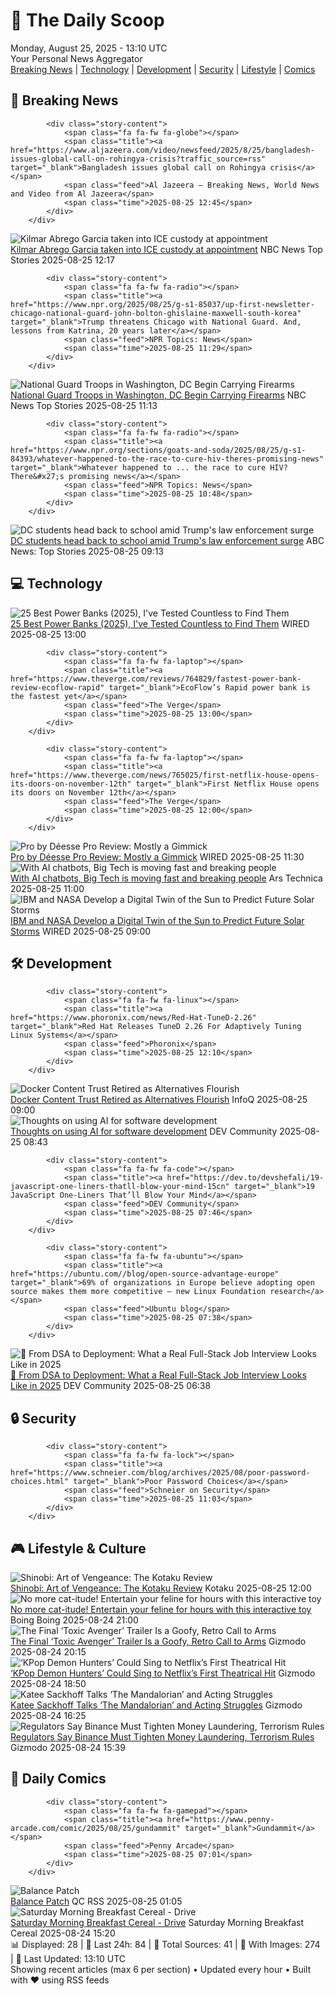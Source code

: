 <!-- Processing 54 RSS feeds at 2025-08-25 13:10:39 UTC -->
<!-- Processing: XKCD -->
<!-- Processing: Penny Arcade -->
<!-- Processing: Girl Genius -->
<!-- Processing: Dinosaur Comics -->
<!-- Processing: CNN Breaking News -->
<!-- Processing: BBC Breaking News -->
<!-- Processing: Al Jazeera Breaking News -->
<!-- Processing: NPR News -->
<!-- Processing: CBC News -->
<!-- Error processing https://rss.cbc.ca/lineup/topstories.xml: The read operation timed out -->
<!-- Processing: Reuters Top News -->
<!-- Processing: Reuters World News -->
<!-- Processing: NBC News Breaking -->
<!-- Processing: Sky News World -->
<!-- Processing: TechCrunch -->
<!-- Processing: The Verge -->
<!-- Processing: Ars Technica -->
<!-- Processing: WIRED -->
<!-- Processing: Slashdot -->
<!-- Processing: Lobsters Python -->
<!-- Processing: Phoronix Linux News -->
<!-- Processing: OMG! Ubuntu -->
<!-- Processing: DistroWatch -->
<!-- Processing: Linux.com -->
<!-- Processing: Red Hat Blog -->
<!-- Processing: GitLab Blog -->
<!-- Processing: Martin Fowler -->
<!-- Processing: Coding Horror -->
<!-- Processing: The Pragmatic Engineer -->
<!-- Processing: Schneier on Security -->
<!-- Generated 7 new posts out of 29 feeds processed -->
<div class="newspaper-header">
    <h1 class="newspaper-title">📰 The Daily Scoop</h1>
    <div class="newspaper-date">Monday, August 25, 2025 - 13:10 UTC</div>
    <div class="newspaper-subtitle">Your Personal News Aggregator</div>
</div>

<div class="newspaper-nav">
    <a href="#breaking">Breaking News</a> |
    <a href="#tech">Technology</a> |
    <a href="#dev">Development</a> |
    <a href="#security">Security</a> |
    <a href="#lifestyle">Lifestyle</a> |
    <a href="#webcomics">Comics</a>
</div>

<div class="news-section breaking-news" id="breaking">
<h2 class="section-header">🚨 Breaking News</h2>
<div class="stories-container">
<div class="story">
            
            <div class="story-content">
                <span class="fa fa-fw fa-globe"></span>
                <span class="title"><a href="https://www.aljazeera.com/video/newsfeed/2025/8/25/bangladesh-issues-global-call-on-rohingya-crisis?traffic_source=rss" target="_blank">Bangladesh issues global call on Rohingya crisis</a></span>
                <span class="feed">Al Jazeera – Breaking News, World News and Video from Al Jazeera</span>
                <span class="time">2025-08-25 12:45</span>
            </div>
        </div>
<div class="story">
            <img src="https://media-cldnry.s-nbcnews.com/image/upload/t_fit_1500w/rockcms/2025-08/250823-kilmar-abrego-garcia-mn-1045-dd3946.jpg" alt="Kilmar Abrego Garcia taken into ICE custody at appointment" class="story-image" loading="lazy" onerror="this.style.display='none'">
            <div class="story-content">
                <span class="fa fa-fw fa-broadcast-tower"></span>
                <span class="title"><a href="https://www.nbcnews.com/news/us-news/kilmar-abrego-garcia-ice-check-in-rcna226866" target="_blank">Kilmar Abrego Garcia taken into ICE custody at appointment</a></span>
                <span class="feed">NBC News Top Stories</span>
                <span class="time">2025-08-25 12:17</span>
            </div>
        </div>
<div class="story">
            
            <div class="story-content">
                <span class="fa fa-fw fa-radio"></span>
                <span class="title"><a href="https://www.npr.org/2025/08/25/g-s1-85037/up-first-newsletter-chicago-national-guard-john-bolton-ghislaine-maxwell-south-korea" target="_blank">Trump threatens Chicago with National Guard. And, lessons from Katrina, 20 years later</a></span>
                <span class="feed">NPR Topics: News</span>
                <span class="time">2025-08-25 11:29</span>
            </div>
        </div>
<div class="story">
            <img src="https://media-cldnry.s-nbcnews.com/image/upload/t_fit_1500w/mpx/2704722219/2025_08/1756120406970_tdy_news_7a_gutierrez_national_guard_trump_250820_1920x1080-j92eya.jpg" alt="National Guard Troops in Washington, DC Begin Carrying Firearms" class="story-image" loading="lazy" onerror="this.style.display='none'">
            <div class="story-content">
                <span class="fa fa-fw fa-broadcast-tower"></span>
                <span class="title"><a href="https://www.today.com/video/trump-threatens-to-send-troops-to-other-major-cities-245685317970" target="_blank">National Guard Troops in Washington, DC Begin Carrying Firearms</a></span>
                <span class="feed">NBC News Top Stories</span>
                <span class="time">2025-08-25 11:13</span>
            </div>
        </div>
<div class="story">
            
            <div class="story-content">
                <span class="fa fa-fw fa-radio"></span>
                <span class="title"><a href="https://www.npr.org/sections/goats-and-soda/2025/08/25/g-s1-84393/whatever-happened-to-the-race-to-cure-hiv-theres-promising-news" target="_blank">Whatever happened to ... the race to cure HIV? There&#x27;s promising news</a></span>
                <span class="feed">NPR Topics: News</span>
                <span class="time">2025-08-25 10:48</span>
            </div>
        </div>
<div class="story">
            <img src="https://s.abcnews.com/images/Politics/muriel-bowser-20250825-ap-jh_1756064792801_hpMain_4x3t_384.jpg" alt="DC students head back to school amid Trump&#x27;s law enforcement surge" class="story-image" loading="lazy" onerror="this.style.display='none'">
            <div class="story-content">
                <span class="fa fa-fw fa-tv"></span>
                <span class="title"><a href="https://abcnews.go.com/Politics/dc-students-head-back-school-amid-trumps-law/story?id=124936372" target="_blank">DC students head back to school amid Trump&#x27;s law enforcement surge</a></span>
                <span class="feed">ABC News: Top Stories</span>
                <span class="time">2025-08-25 09:13</span>
            </div>
        </div>
</div>
</div>
<div class="news-section tech-news" id="tech">
<h2 class="section-header">💻 Technology</h2>
<div class="stories-container">
<div class="story">
            <img src="https://media.wired.com/photos/685f5aa9313641784030d4a6/master/pass/The%20Best%20Power%20Banks%20for%20All%20Your%20Devices_.png" alt="25 Best Power Banks (2025), I&#x27;ve Tested Countless to Find Them" class="story-image" loading="lazy" onerror="this.style.display='none'">
            <div class="story-content">
                <span class="fa fa-fw fa-bolt"></span>
                <span class="title"><a href="https://www.wired.com/gallery/best-portable-chargers-power-banks/" target="_blank">25 Best Power Banks (2025), I&#x27;ve Tested Countless to Find Them</a></span>
                <span class="feed">WIRED</span>
                <span class="time">2025-08-25 13:00</span>
            </div>
        </div>
<div class="story">
            
            <div class="story-content">
                <span class="fa fa-fw fa-laptop"></span>
                <span class="title"><a href="https://www.theverge.com/reviews/764829/fastest-power-bank-review-ecoflow-rapid" target="_blank">EcoFlow’s Rapid power bank is the fastest yet</a></span>
                <span class="feed">The Verge</span>
                <span class="time">2025-08-25 13:00</span>
            </div>
        </div>
<div class="story">
            
            <div class="story-content">
                <span class="fa fa-fw fa-laptop"></span>
                <span class="title"><a href="https://www.theverge.com/news/765025/first-netflix-house-opens-its-doors-on-november-12th" target="_blank">First Netflix House opens its doors on November 12th</a></span>
                <span class="feed">The Verge</span>
                <span class="time">2025-08-25 12:00</span>
            </div>
        </div>
<div class="story">
            <img src="https://media.wired.com/photos/68ab8a6701d4defd6c7f7485/master/pass/Review-%20Pro%20by%20De%CC%81esse%20Pro.png" alt="Pro by Déesse Pro Review: Mostly a Gimmick" class="story-image" loading="lazy" onerror="this.style.display='none'">
            <div class="story-content">
                <span class="fa fa-fw fa-bolt"></span>
                <span class="title"><a href="https://www.wired.com/review/pro-by-deesse-pro/" target="_blank">Pro by Déesse Pro Review: Mostly a Gimmick</a></span>
                <span class="feed">WIRED</span>
                <span class="time">2025-08-25 11:30</span>
            </div>
        </div>
<div class="story">
            <img src="https://cdn.arstechnica.net/wp-content/uploads/2025/08/infinite_mirrors-500x500.jpg" alt="With AI chatbots, Big Tech is moving fast and breaking people" class="story-image" loading="lazy" onerror="this.style.display='none'">
            <div class="story-content">
                <span class="fa fa-fw fa-cog"></span>
                <span class="title"><a href="https://arstechnica.com/information-technology/2025/08/with-ai-chatbots-big-tech-is-moving-fast-and-breaking-people/" target="_blank">With AI chatbots, Big Tech is moving fast and breaking people</a></span>
                <span class="feed">Ars Technica</span>
                <span class="time">2025-08-25 11:00</span>
            </div>
        </div>
<div class="story">
            <img src="https://media.wired.com/photos/68a76726008a75c02662a07c/master/pass/tormenta%20geomagn%C3%A9tica%20G2%201364036630.jpg" alt="IBM and NASA Develop a Digital Twin of the Sun to Predict Future Solar Storms" class="story-image" loading="lazy" onerror="this.style.display='none'">
            <div class="story-content">
                <span class="fa fa-fw fa-bolt"></span>
                <span class="title"><a href="https://www.wired.com/story/ibm-and-nasa-develop-a-digital-twin-of-the-sun-to-predict-future-solar-storms/" target="_blank">IBM and NASA Develop a Digital Twin of the Sun to Predict Future Solar Storms</a></span>
                <span class="feed">WIRED</span>
                <span class="time">2025-08-25 09:00</span>
            </div>
        </div>
</div>
</div>
<div class="news-section dev-news" id="dev">
<h2 class="section-header">🛠️ Development</h2>
<div class="stories-container">
<div class="story">
            
            <div class="story-content">
                <span class="fa fa-fw fa-linux"></span>
                <span class="title"><a href="https://www.phoronix.com/news/Red-Hat-TuneD-2.26" target="_blank">Red Hat Releases TuneD 2.26 For Adaptively Tuning Linux Systems</a></span>
                <span class="feed">Phoronix</span>
                <span class="time">2025-08-25 12:10</span>
            </div>
        </div>
<div class="story">
            <img src="https://res.infoq.com/news/2025/08/docker-content-trust-retired/en/headerimage/generatedHeaderImage-1756078468241.jpg" alt="Docker Content Trust Retired as Alternatives Flourish" class="story-image" loading="lazy" onerror="this.style.display='none'">
            <div class="story-content">
                <span class="fa fa-fw fa-info-circle"></span>
                <span class="title"><a href="https://www.infoq.com/news/2025/08/docker-content-trust-retired/?utm_campaign=infoq_content&utm_source=infoq&utm_medium=feed&utm_term=global" target="_blank">Docker Content Trust Retired as Alternatives Flourish</a></span>
                <span class="feed">InfoQ</span>
                <span class="time">2025-08-25 09:00</span>
            </div>
        </div>
<div class="story">
            <img src="https://media2.dev.to/dynamic/image/width=800%2Cheight=%2Cfit=scale-down%2Cgravity=auto%2Cformat=auto/https%3A%2F%2Fdev-to-uploads.s3.amazonaws.com%2Fuploads%2Farticles%2F0yvqsrs6lf1lvkudmr8k.png" alt="Thoughts on using AI for software development" class="story-image" loading="lazy" onerror="this.style.display='none'">
            <div class="story-content">
                <span class="fa fa-fw fa-code"></span>
                <span class="title"><a href="https://dev.to/sapegin/thoughts-on-using-ai-for-software-development-539b" target="_blank">Thoughts on using AI for software development</a></span>
                <span class="feed">DEV Community</span>
                <span class="time">2025-08-25 08:43</span>
            </div>
        </div>
<div class="story">
            
            <div class="story-content">
                <span class="fa fa-fw fa-code"></span>
                <span class="title"><a href="https://dev.to/devshefali/19-javascript-one-liners-thatll-blow-your-mind-15cn" target="_blank">19 JavaScript One-Liners That’ll Blow Your Mind</a></span>
                <span class="feed">DEV Community</span>
                <span class="time">2025-08-25 07:46</span>
            </div>
        </div>
<div class="story">
            
            <div class="story-content">
                <span class="fa fa-fw fa-ubuntu"></span>
                <span class="title"><a href="https://ubuntu.com//blog/open-source-advantage-europe" target="_blank">69% of organizations in Europe believe adopting open source makes them more competitive – new Linux Foundation research</a></span>
                <span class="feed">Ubuntu blog</span>
                <span class="time">2025-08-25 07:38</span>
            </div>
        </div>
<div class="story">
            <img src="https://media2.dev.to/dynamic/image/width=800%2Cheight=%2Cfit=scale-down%2Cgravity=auto%2Cformat=auto/https%3A%2F%2Fdev-to-uploads.s3.amazonaws.com%2Fuploads%2Farticles%2Fa0qw2ostdwthf2zeigx1.jpeg" alt="🚀 From DSA to Deployment: What a Real Full-Stack Job Interview Looks Like in 2025" class="story-image" loading="lazy" onerror="this.style.display='none'">
            <div class="story-content">
                <span class="fa fa-fw fa-code"></span>
                <span class="title"><a href="https://dev.to/finalroundai/from-dsa-to-deployment-what-a-real-full-stack-job-interview-looks-like-in-2025-3ibo" target="_blank">🚀 From DSA to Deployment: What a Real Full-Stack Job Interview Looks Like in 2025</a></span>
                <span class="feed">DEV Community</span>
                <span class="time">2025-08-25 06:38</span>
            </div>
        </div>
</div>
</div>
<div class="news-section security-news" id="security">
<h2 class="section-header">🔒 Security</h2>
<div class="stories-container">
<div class="story">
            
            <div class="story-content">
                <span class="fa fa-fw fa-lock"></span>
                <span class="title"><a href="https://www.schneier.com/blog/archives/2025/08/poor-password-choices.html" target="_blank">Poor Password Choices</a></span>
                <span class="feed">Schneier on Security</span>
                <span class="time">2025-08-25 11:03</span>
            </div>
        </div>
</div>
</div>
<div class="news-section lifestyle-news" id="lifestyle">
<h2 class="section-header">🎮 Lifestyle & Culture</h2>
<div class="stories-container">
<div class="story">
            <img src="https://kotaku.com/app/uploads/2025/08/shinobi_aov_hero.jpg" alt="Shinobi: Art of Vengeance: The Kotaku Review" class="story-image" loading="lazy" onerror="this.style.display='none'">
            <div class="story-content">
                <span class="fa fa-fw fa-gamepad"></span>
                <span class="title"><a href="https://kotaku.com/shinobi-art-of-vengeance-the-kotaku-review-2000619735" target="_blank">Shinobi: Art of Vengeance: The Kotaku Review</a></span>
                <span class="feed">Kotaku</span>
                <span class="time">2025-08-25 12:00</span>
            </div>
        </div>
<div class="story">
            <img src="https://i0.wp.com/boingboing.net/wp-content/uploads/2025/08/Cheerble-Ball.jpg?fit=1200%2C800&amp;quality=60&amp;ssl=1" alt="No more cat-itude! Entertain your feline for hours with this interactive toy" class="story-image" loading="lazy" onerror="this.style.display='none'">
            <div class="story-content">
                <span class="fa fa-fw fa-arrow-right"></span>
                <span class="title"><a href="https://boingboing.net/2025/08/24/no-more-cat-itude-entertain-your-feline-for-hours-with-this-interactive-toy.html" target="_blank">No more cat-itude! Entertain your feline for hours with this interactive toy</a></span>
                <span class="feed">Boing Boing</span>
                <span class="time">2025-08-24 21:00</span>
            </div>
        </div>
<div class="story">
            <img src="https://gizmodo.com/app/uploads/2025/08/THE-TOXIC-AVENGER_9-2.jpg" alt="The Final ‘Toxic Avenger’ Trailer Is a Goofy, Retro Call to Arms" class="story-image" loading="lazy" onerror="this.style.display='none'">
            <div class="story-content">
                <span class="fa fa-fw fa-computer"></span>
                <span class="title"><a href="https://gizmodo.com/the-final-toxic-avenger-trailer-is-a-goofy-retro-call-to-arms-2000647305" target="_blank">The Final ‘Toxic Avenger’ Trailer Is a Goofy, Retro Call to Arms</a></span>
                <span class="feed">Gizmodo</span>
                <span class="time">2025-08-24 20:15</span>
            </div>
        </div>
<div class="story">
            <img src="https://gizmodo.com/app/uploads/2025/08/kpop-demon-hunters-netflix.jpg" alt="‘KPop Demon Hunters’ Could Sing to Netflix’s First Theatrical Hit" class="story-image" loading="lazy" onerror="this.style.display='none'">
            <div class="story-content">
                <span class="fa fa-fw fa-computer"></span>
                <span class="title"><a href="https://gizmodo.com/kpop-demon-hunters-could-sing-to-netflixs-first-theatrical-hit-2000647379" target="_blank">‘KPop Demon Hunters’ Could Sing to Netflix’s First Theatrical Hit</a></span>
                <span class="feed">Gizmodo</span>
                <span class="time">2025-08-24 18:50</span>
            </div>
        </div>
<div class="story">
            <img src="https://gizmodo.com/app/uploads/2025/08/bokatan-mandalorian.jpg" alt="Katee Sackhoff Talks ‘The Mandalorian’ and Acting Struggles" class="story-image" loading="lazy" onerror="this.style.display='none'">
            <div class="story-content">
                <span class="fa fa-fw fa-computer"></span>
                <span class="title"><a href="https://gizmodo.com/katee-sackhoff-the-mandalorian-bo-katan-2000647302" target="_blank">Katee Sackhoff Talks ‘The Mandalorian’ and Acting Struggles</a></span>
                <span class="feed">Gizmodo</span>
                <span class="time">2025-08-24 16:25</span>
            </div>
        </div>
<div class="story">
            <img src="https://gizmodo.com/app/uploads/2022/08/14056498d580cb8bf8c2e0f3f0c6ba01.jpg" alt="Regulators Say Binance Must Tighten Money Laundering, Terrorism Rules" class="story-image" loading="lazy" onerror="this.style.display='none'">
            <div class="story-content">
                <span class="fa fa-fw fa-computer"></span>
                <span class="title"><a href="https://gizmodo.com/binance-australia-terrorism-2000647295" target="_blank">Regulators Say Binance Must Tighten Money Laundering, Terrorism Rules</a></span>
                <span class="feed">Gizmodo</span>
                <span class="time">2025-08-24 15:39</span>
            </div>
        </div>
</div>
</div>
<div class="news-section webcomics-section" id="webcomics">
<h2 class="section-header">🎨 Daily Comics</h2>
<div class="stories-container">
<div class="story">
            
            <div class="story-content">
                <span class="fa fa-fw fa-gamepad"></span>
                <span class="title"><a href="https://www.penny-arcade.com/comic/2025/08/25/gundammit" target="_blank">Gundammit</a></span>
                <span class="feed">Penny Arcade</span>
                <span class="time">2025-08-25 07:01</span>
            </div>
        </div>
<div class="story">
            <img src="http://www.questionablecontent.net/comics/5642.png" alt="Balance Patch" class="story-image" loading="lazy" onerror="this.style.display='none'">
            <div class="story-content">
                <span class="fa fa-fw fa-music"></span>
                <span class="title"><a href="http://questionablecontent.net/view.php?comic=5642" target="_blank">Balance Patch</a></span>
                <span class="feed">QC RSS</span>
                <span class="time">2025-08-25 01:05</span>
            </div>
        </div>
<div class="story">
            <img src="https://www.smbc-comics.com/comics/1755734186-20250824.png" alt="Saturday Morning Breakfast Cereal - Drive" class="story-image" loading="lazy" onerror="this.style.display='none'">
            <div class="story-content">
                <span class="fa fa-fw fa-smile"></span>
                <span class="title"><a href="https://www.smbc-comics.com/comic/drive" target="_blank">Saturday Morning Breakfast Cereal - Drive</a></span>
                <span class="feed">Saturday Morning Breakfast Cereal</span>
                <span class="time">2025-08-24 15:20</span>
            </div>
        </div>
</div>
</div>

<div class="newspaper-footer">
    <div class="stats">
        📊 Displayed: 28 | 📅 Last 24h: 84 | 📡 Total Sources: 41 | 📸 With Images: 274 |
        🔄 Last Updated: 13:10 UTC
    </div>
    <div class="footer-note">
        Showing recent articles (max 6 per section) • Updated every hour • Built with ❤️ using RSS feeds
    </div>
</div>
